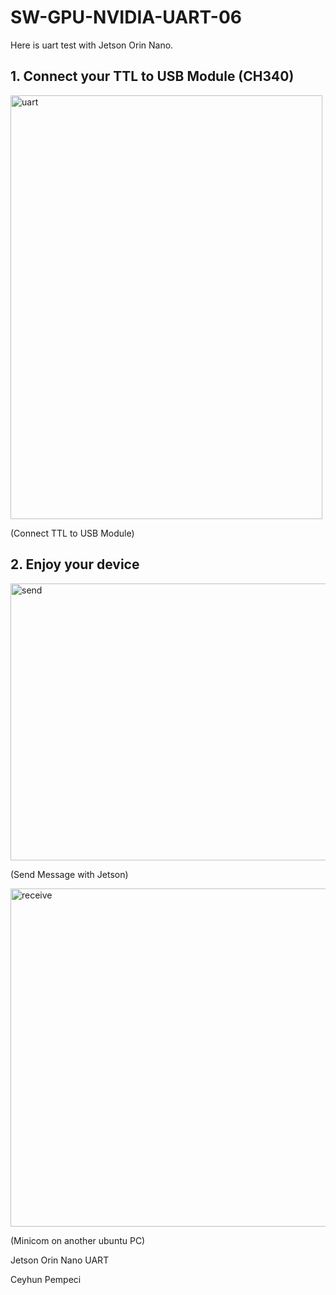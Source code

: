 # SW-GPU-NVIDIA-UART-06

Here is uart test with Jetson Orin Nano.

## 1. Connect your TTL to USB Module (CH340)

<img width="499" height="678" alt="uart" src="https://github.com/user-attachments/assets/fa0d4081-d42d-4a33-81c1-9dfa76e8261f" />

(Connect TTL to USB Module)

## 2. Enjoy your device

<img width="904" height="443" alt="send" src="https://github.com/user-attachments/assets/b751755a-6adc-4d80-954e-9e41380cad6c" />

(Send Message with Jetson)

<img width="897" height="541" alt="receive" src="https://github.com/user-attachments/assets/61d655c6-d337-48a6-b2b9-3634f59c4f19" />

(Minicom on another ubuntu PC)


Jetson Orin Nano UART

Ceyhun Pempeci
